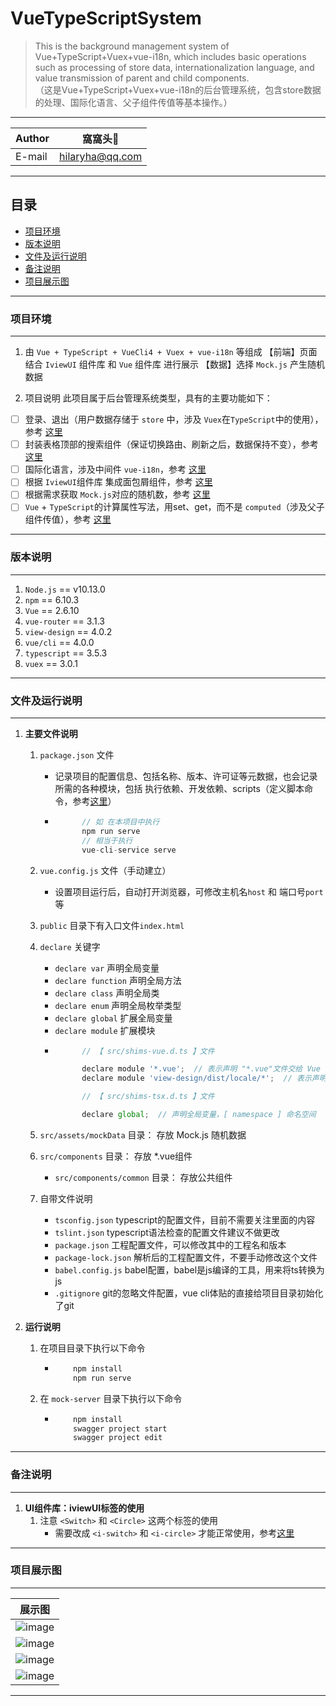 # VueTypeScriptSystem
> This is the background management system of Vue+TypeScript+Vuex+vue-i18n, which includes basic operations such as processing of store data, internationalization language, and value transmission of parent and child components.  
（这是Vue+TypeScript+Vuex+vue-i18n的后台管理系统，包含store数据的处理、国际化语言、父子组件传值等基本操作。）

****
	
|Author|窩窩头:panda_face:|
|---|---
|E-mail|hilaryha@qq.com

****
## 目录
* [项目环境](#项目环境)
* [版本说明](#版本说明)
* [文件及运行说明](#文件及运行说明)
* [备注说明](#备注说明)
* [项目展示图](#项目展示图)  

*****
### 项目环境
-----
1. 由 `Vue + TypeScript + VueCli4 + Vuex + vue-i18n` 等组成
  【前端】页面结合 `IviewUI` 组件库 和 `Vue` 组件库 进行展示
  【数据】选择 `Mock.js` 产生随机数据 

2. 项目说明
  此项目属于后台管理系统类型，具有的主要功能如下：  
  - [ ] 登录、退出（用户数据存储于 `store` 中，涉及 `Vuex`在`TypeScript`中的使用），参考 [这里](https://blog.csdn.net/weixin_42512937/article/details/103008382 "Vue + Vuex 存储本地数据 并 保证刷新不丢失")
  - [ ] 封装表格顶部的搜索组件（保证切换路由、刷新之后，数据保持不变），参考 [这里](https://blog.csdn.net/weixin_42512937/article/details/103008382 "Vue + Vuex 存储本地数据 并 保证刷新不丢失")
  - [ ] 国际化语言，涉及中间件 `vue-i18n`，参考 [这里](https://blog.csdn.net/weixin_42512937/article/details/103040311 "Vue + VueCli3 + TypeScript + IviewUI + Vuex， 实现国际化，即切换语言")
  - [ ] 根据 `IviewUI`组件库 集成面包屑组件，参考 [这里](https://blog.csdn.net/weixin_42512937/article/details/102971409 "Vue 之 VueCli3+TypeScript+IviewUI组件库，集成面包屑组件（根据路由菜单改变）")
  - [ ] 根据需求获取 `Mock.js`对应的随机数，参考 [这里](https://blog.csdn.net/weixin_42512937/article/details/102971496 "Vue 之 VueCli3 + TypeScript +IviewUI组件库，获取Mock.js随机数据（使用Mock.mock回调函数）")
  - [ ] `Vue` + `TypeScript`的计算属性写法，用set、get，而不是 `computed`（涉及父子组件传值），参考 [这里](https://blog.csdn.net/weixin_42512937/article/details/103051983 "Vue + TypeScript + VueCli3+ 通过set、get 获取计算属性，并用set修改Vuex中state属性值（区别于VueCli2 的computed属性，涉及父子组件传值）")  

*****
### 版本说明
-----
1. `Node.js` == v10.13.0
2. `npm` == 6.10.3
3. `Vue` == 2.6.10
4. `vue-router` == 3.1.3
5. `view-design` == 4.0.2
6. `vue/cli` == 4.0.0
7. `typescript` == 3.5.3
8. `vuex` == 3.0.1


*****
### 文件及运行说明
------
1. **主要文件说明**   
    1. `package.json` 文件  
        * 记录项目的配置信息、包括名称、版本、许可证等元数据，也会记录所需的各种模块，包括 执行依赖、开发依赖、scripts（定义脚本命令，参考[这里](http://www.ruanyifeng.com/blog/2016/10/npm_scripts.html "npm scripts 使用指南")）    
        * ```javascript  
                // 如 在本项目中执行 
                npm run serve
                // 相当于执行  
                vue-cli-service serve
          ```   

    2. `vue.config.js` 文件（手动建立）  
        * 设置项目运行后，自动打开浏览器，可修改主机名`host` 和 端口号`port`等  

    3. `public` 目录下有入口文件`index.html`  

    4. `declare` 关键字
        * `declare var` 声明全局变量  
        * `declare function` 声明全局方法  
        * `declare class` 声明全局类  
        * `declare enum` 声明全局枚举类型  
        * `declare global` 扩展全局变量  
        * `declare module` 扩展模块  
        * ```javascript  
                // 【 src/shims-vue.d.ts 】文件  

                declare module '*.vue';  // 表示声明 "*.vue"文件交给 Vue 模块处理
                declare module 'view-design/dist/locale/*';  // 表示声明 第三方 `view-design` 国际化 扩展模块

                // 【 src/shims-tsx.d.ts 】文件  

                declare global;  // 声明全局变量，[ namespace ] 命名空间
          ```  
    
    5. `src/assets/mockData` 目录： 存放 Mock.js 随机数据

    6. `src/components` 目录： 存放 *.vue组件
        * `src/components/common` 目录： 存放公共组件
    
    7. 自带文件说明  
        * `tsconfig.json`  typescript的配置文件，目前不需要关注里面的内容  
        * `tslint.json`  typescript语法检查的配置文件建议不做更改
        * `package.json`  工程配置文件，可以修改其中的工程名和版本
        * `package-lock.json`  解析后的工程配置文件，不要手动修改这个文件
        * `babel.config.js`  babel配置，babel是js编译的工具，用来将ts转换为js
        * `.gitignore`  git的忽略文件配置，vue cli体贴的直接给项目目录初始化了git


2. **运行说明**
    1. 在项目目录下执行以下命令
        *  ```Bash 
               npm install  
               npm run serve  
           ``` 

    2. 在 `mock-server` 目录下执行以下命令
        *  ```Bash 
               npm install  
               swagger project start  
               swagger project edit     
           ```

*****
### 备注说明
-----
1. **UI组件库：iviewUI标签的使用**  
    1. 注意 `<Switch>` 和 `<Circle>` 这两个标签的使用
        * 需要改成 `<i-switch>` 和 `<i-circle>` 才能正常使用，参考[这里](https://www.iviewui.com/docs/guide/start "快速上手 - iVeiw")  


*****
### 项目展示图
-----

|展示图|
|---
|![image](https://github.com/HilaryHA/VueTypeScriptSystem/blob/master/static/img/showGif/1_0.gif)
|![image](https://github.com/HilaryHA/VueTypeScriptSystem/blob/master/static/img/showGif/1_1.gif)
|![image](https://github.com/HilaryHA/VueTypeScriptSystem/blob/master/static/img/showGif/1_2.gif)
|![image](https://github.com/HilaryHA/VueTypeScriptSystem/blob/master/static/img/showGif/1_3.gif)




******